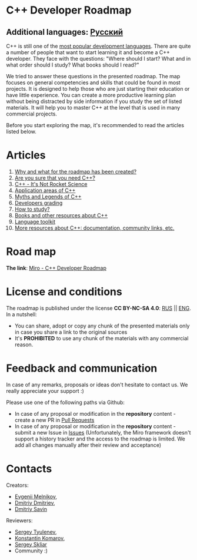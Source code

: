 # C++ Developer Roadmap

## Additional languages: [Русский](Russian/README.md)

C++ is still one of the [most popular development languages](https://insights.stackoverflow.com/survey/2021#technology-most-popular-technologies). There are quite a number of people that want to start learning it and become a C++ developer. They face with the questions: "Where should I start? What and in what order should I study? What books should I read?"

We tried to answer these questions in the presented roadmap. The map focuses on general competencies and skills that could be found in most projects. It is designed to help those who are just starting their education or have little experience. You can create a more productive learning plan without being distracted by side information if you study the set of listed materials. It will help you to master C++ at the level that is used in many commercial projects.

Before you start exploring the map, it's recommended to read the articles listed below.


# Articles

1. [Why and what for the roadmap has been created?](English/Rationale.md)
1. [Are you sure that you need C++?](English/SelfIdentification.md)
1. [C++ - It's Not Rocket Science](English/FunCpp.md)
1. [Application areas of C++](English/AreasOfApplication.md)
1. [Myths and Legends of C++](English/Mythbusters.md)
1. [Developers grading](English/Grades/Overview.md)
1. [How to study?](English/HowToStudy.md)
1. [Books and other resources about C++](English/Books/Overview.md)
1. [Language toolkit](English/Tooling.md)
1. [More resources about C++: documentation, community links, etc.](English/CommunitySources.md)


# Road map

**The link**: [Miro - C++ Developer Roadmap](https://miro.com/app/board/o9J_lpap34Q=/)


# License and conditions
The roadmap is published under the license **CC BY-NC-SA 4.0**: [RUS](https://creativecommons.org/licenses/by-nc-sa/4.0/deed.ru) || [ENG](https://creativecommons.org/licenses/by-nc-sa/4.0/deed.en). In a nutshell:

- You can share, adopt or copy any chunk of the presented materials only in case you share a link to the original sources
- It's **PROHIBITED** to use any chunk of the materials with any commercial reason.


# Feedback and communication

In case of any remarks, proposals or ideas don't hesitate to contact us. We really appreciate your support :)

Please use one of the following paths via Github:
- In case of any proposal or modification in the **repository** content - create a new PR in [Pull Requests](https://github.com/salmer/CppDeveloperRoadmap/pulls)
- In case of any proposal or modification in the **repository** content - submit a new Issue in [Issues](https://github.com/salmer/CppDeveloperRoadmap/issues) (Unfortunately, the Miro framework doesn't support a history tracker and the access to the roadmap is limited. We add all changes manually after their review and acceptance)


# Contacts

Creators:
- [Evgenii Melnikov](https://github.com/salmer),
- [Dmitriy Dmitriev](https://github.com/DmitrievDmitriyA),
- [Dmitriy Savin](https://github.com/SD57)

Reviewers:
- [Sergey Tyulenev](https://github.com/marleeeeeey),
- [Konstantin Komarov](https://github.com/MolinRE),
- [Sergey Skliar](https://github.com/SergeiSkliar)
- Community :)
